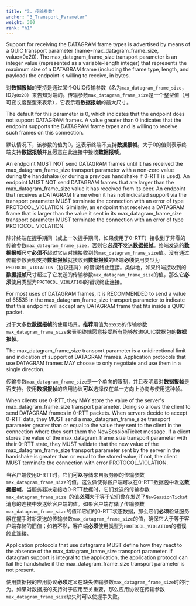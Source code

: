 ```yaml
---
title: "3. 传输参数"
anchor: "3_Transport_Parameter"
weight: 300
rank: "h1"
---
```


Support for receiving the DATAGRAM frame types is advertised by means of a QUIC transport parameter (name=max_datagram_frame_size, value=0x20). The max_datagram_frame_size transport parameter is an integer value (represented as a variable-length integer) that represents the maximum size of a DATAGRAM frame (including the frame type, length, and payload) the endpoint is willing to receive, in bytes.

对**数据报帧**的支持是通过某个QUIC传输参数（名为`max_datagram_frame_size`，ID为`0x20`）来告知对端的。传输参数`max_datagram_frame_size`是一个整型值（用可变长度整型来表示），它表示着**数据报帧**的最大尺寸。

The default for this parameter is 0, which indicates that the endpoint does not support DATAGRAM frames. A value greater than 0 indicates that the endpoint supports the DATAGRAM frame types and is willing to receive such frames on this connection.

默认情况下，该参数的值为0，这表示终端不支持**数据报帧**。大于0的值则表示终端支持**数据报帧**并且愿意在此连接中接收**数据报帧**。

An endpoint MUST NOT send DATAGRAM frames until it has received the max_datagram_frame_size transport parameter with a non-zero value during the handshake (or during a previous handshake if 0-RTT is used). An endpoint MUST NOT send DATAGRAM frames that are larger than the max_datagram_frame_size value it has received from its peer. An endpoint that receives a DATAGRAM frame when it has not indicated support via the transport parameter MUST terminate the connection with an error of type PROTOCOL_VIOLATION. Similarly, an endpoint that receives a DATAGRAM frame that is larger than the value it sent in its max_datagram_frame_size transport parameter MUST terminate the connection with an error of type PROTOCOL_VIOLATION.

除非终端在握手期间（或上一次握手期间，如果使用了0-RTT）接收到了非零的传输参数`max_datagram_frame_size`，否则它**必须不**发送**数据报帧**。终端发送的**数据报帧**尺寸**必须不**超过它从对端接收到的`max_datagram_frame_size`值。没有通过传输参数表明支持**数据报帧**就接收到**数据报帧**的终端**必须**使用类型为`PROTOCOL_VIOLATION`（协议违背）的错误终止连接。类似地，如果终端接收到的**数据报帧**尺寸超过了它发送的传输参数`max_datagram_frame_size`的值，那么它**必须**使用类型为`PROTOCOL_VIOLATION`的错误终止连接。

For most uses of DATAGRAM frames, it is RECOMMENDED to send a value of 65535 in the max_datagram_frame_size transport parameter to indicate that this endpoint will accept any DATAGRAM frame that fits inside a QUIC packet.

对于大多数**数据报帧**的使用场景，**推荐**用值为`65535`的传输参数`max_datagram_frame_size`来表明终端愿意接受所有能够放进QUIC数据包的**数据报帧**。

The max_datagram_frame_size transport parameter is a unidirectional limit and indication of support of DATAGRAM frames. Application protocols that use DATAGRAM frames MAY choose to only negotiate and use them in a single direction.

传输参数`max_datagram_frame_size`是一个单向的限制，并且表明着对**数据报帧**是否支持。使用**数据报帧**的应用协议**可以**选择仅在单一方向上协商与使用这种帧。

When clients use 0-RTT, they MAY store the value of the server's max_datagram_frame_size transport parameter. Doing so allows the client to send DATAGRAM frames in 0-RTT packets. When servers decide to accept 0-RTT data, they MUST send a max_datagram_frame_size transport parameter greater than or equal to the value they sent to the client in the connection where they sent them the NewSessionTicket message. If a client stores the value of the max_datagram_frame_size transport parameter with their 0-RTT state, they MUST validate that the new value of the max_datagram_frame_size transport parameter sent by the server in the handshake is greater than or equal to the stored value; if not, the client MUST terminate the connection with error PROTOCOL_VIOLATION.

当客户端使用0-RTT时，它们**可以**存储来自服务器的传输参数`max_datagram_frame_size`的值。这么做使得客户端可以在0-RTT数据包中发送**数据报帧**。当服务器决定接收0-RTT数据时，它们发送的传输参数`max_datagram_frame_size `的值**必须**大于等于它们曾在发送了`NewSessionTicket`消息的连接中发送给客户端的值。如果客户端存储了传输参数`max_datagram_frame_size`的值和它们的0-RTT状态数据，那么它们**必须**验证服务器在握手时新发送的传输参数`max_datagram_frame_size`的值，确保它大于等于客户端存储的旧值；如若不然，客户端**必须**使用类型为`PROTOCOL_VIOLATION`的错误终止连接。

Application protocols that use datagrams MUST define how they react to the absence of the max_datagram_frame_size transport parameter. If datagram support is integral to the application, the application protocol can fail the handshake if the max_datagram_frame_size transport parameter is not present.

使用数据报的应用协议**必须**定义在缺失传输参数`max_datagram_frame_size`时的行为。如果对数据报的支持对于应用至关重要，那么应用协议在传输参数`max_datagram_frame_size`缺失时可以使握手失败。
